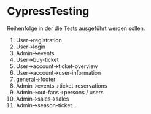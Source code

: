 # CypressTesting
Reihenfolge in der die Tests ausgeführt werden sollen.
1. User->registration
2. User->login
3. Admin->events
4. User->buy-ticket
5. User->account->ticket-overview
6. User->account->user-information
7. general->footer
8. Admin->events->ticket-reservations
9. Admin->out-fans->persons / users
10. Admin->sales->sales
11. Admin->season-ticket...
